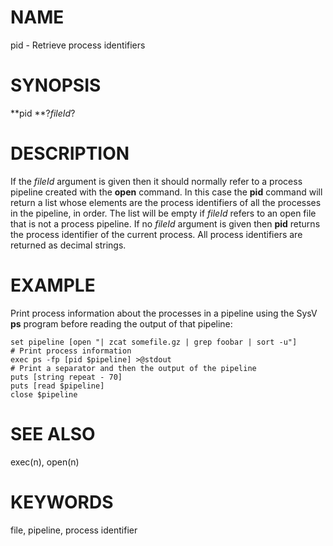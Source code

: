 # NAME

pid - Retrieve process identifiers

# SYNOPSIS

**pid **?*fileId*?

# DESCRIPTION

If the *fileId* argument is given then it should normally refer to a
process pipeline created with the **open** command. In this case the
**pid** command will return a list whose elements are the process
identifiers of all the processes in the pipeline, in order. The list
will be empty if *fileId* refers to an open file that is not a process
pipeline. If no *fileId* argument is given then **pid** returns the
process identifier of the current process. All process identifiers are
returned as decimal strings.

# EXAMPLE

Print process information about the processes in a pipeline using the
SysV **ps** program before reading the output of that pipeline:

    set pipeline [open "| zcat somefile.gz | grep foobar | sort -u"]
    # Print process information
    exec ps -fp [pid $pipeline] >@stdout
    # Print a separator and then the output of the pipeline
    puts [string repeat - 70]
    puts [read $pipeline]
    close $pipeline

# SEE ALSO

exec(n), open(n)

# KEYWORDS

file, pipeline, process identifier

<!---
Copyright (c) 1993 The Regents of the University of California
Copyright (c) 1994-1996 Sun Microsystems, Inc
-->

